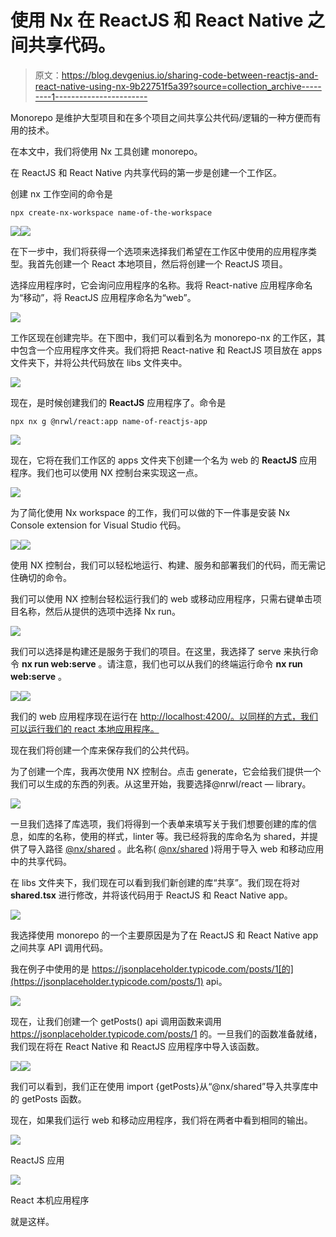 # 使用 Nx 在 ReactJS 和 React Native 之间共享代码。

> 原文：<https://blog.devgenius.io/sharing-code-between-reactjs-and-react-native-using-nx-9b22751f5a39?source=collection_archive---------1----------------------->

Monorepo 是维护大型项目和在多个项目之间共享公共代码/逻辑的一种方便而有用的技术。

在本文中，我们将使用 Nx 工具创建 monorepo。

在 ReactJS 和 React Native 内共享代码的第一步是创建一个工作区。

创建 nx 工作空间的命令是

```
npx create-nx-workspace name-of-the-workspace
```

![](img/abb7769a408d84f6cd5eb7e50794da01.png)![](img/4b6ca8e4b3c85988edac285a66a9e479.png)

在下一步中，我们将获得一个选项来选择我们希望在工作区中使用的应用程序类型。我首先创建一个 React 本地项目，然后将创建一个 ReactJS 项目。

选择应用程序时，它会询问应用程序的名称。我将 React-native 应用程序命名为“移动”，将 ReactJS 应用程序命名为“web”。

![](img/c4ec9c24b0727bd8af9145434558a42d.png)

工作区现在创建完毕。在下图中，我们可以看到名为 monorepo-nx 的工作区，其中包含一个应用程序文件夹。我们将把 React-native 和 ReactJS 项目放在 apps 文件夹下，并将公共代码放在 libs 文件夹中。

![](img/37b930397f5294a9a23c732223bff591.png)

现在，是时候创建我们的 **ReactJS** 应用程序了。命令是

```
npx nx g @nrwl/react:app name-of-reactjs-app
```

![](img/75e447199a64d4ee197fa28afdf5db89.png)

现在，它将在我们工作区的 apps 文件夹下创建一个名为 web 的 **ReactJS** 应用程序。我们也可以使用 NX 控制台来实现这一点。

![](img/4531a78694f118c23a54fad04899a3b7.png)

为了简化使用 Nx workspace 的工作，我们可以做的下一件事是安装 Nx Console extension for Visual Studio 代码。

![](img/c5ae0d7409a1ebe108ab4bedc0fffbb0.png)![](img/9e501cc6577da6bb3904f6e894db225d.png)

使用 NX 控制台，我们可以轻松地运行、构建、服务和部署我们的代码，而无需记住确切的命令。

我们可以使用 NX 控制台轻松运行我们的 web 或移动应用程序，只需右键单击项目名称，然后从提供的选项中选择 Nx run。

![](img/4c28f9022f435c0e35092670fe20eec0.png)

我们可以选择是构建还是服务于我们的项目。在这里，我选择了 serve 来执行命令 **nx run web:serve** 。请注意，我们也可以从我们的终端运行命令 **nx run web:serve** 。

![](img/1f6d0bdb39b1d46791a85c85571be703.png)![](img/c8b0df295de121ddae0604c8dcafbccf.png)

我们的 web 应用程序现在运行在 [http://localhost:4200/。以同样的方式，我们可以运行我们的 react 本地应用程序。](http://localhost:4200/.)

现在我们将创建一个库来保存我们的公共代码。

为了创建一个库，我再次使用 NX 控制台。点击 generate，它会给我们提供一个我们可以生成的东西的列表。从这里开始，我要选择@nrwl/react — library。

![](img/6675a9ffd81f5348480086cfec10c541.png)

一旦我们选择了库选项，我们将得到一个表单来填写关于我们想要创建的库的信息，如库的名称，使用的样式，linter 等。我已经将我的库命名为 shared，并提供了导入路径 [@nx/shared](http://twitter.com/nx/shared) 。此名称( [@nx/shared](http://twitter.com/nx/shared) )将用于导入 web 和移动应用中的共享代码。

在 libs 文件夹下，我们现在可以看到我们新创建的库“共享”。我们现在将对 **shared.tsx** 进行修改，并将该代码用于 ReactJS 和 React Native app。

![](img/751ed26cbafcc0c6faaac684767529f0.png)

我选择使用 monorepo 的一个主要原因是为了在 ReactJS 和 React Native app 之间共享 API 调用代码。

我在例子中使用的是 https://jsonplaceholder.typicode.com/posts/1[的](https://jsonplaceholder.typicode.com/posts/1) api。

![](img/646194d66a841057492589cfe4437488.png)

现在，让我们创建一个 getPosts() api 调用函数来调用 https://jsonplaceholder.typicode.com/posts/1 的。一旦我们的函数准备就绪，我们现在将在 React Native 和 ReactJS 应用程序中导入该函数。

![](img/ed2575f1d983a42b8f64af900ce6ec3e.png)![](img/46d90d146a031646746f649193175e41.png)

我们可以看到，我们正在使用 import {getPosts}从“@nx/shared”导入共享库中的 getPosts 函数。

现在，如果我们运行 web 和移动应用程序，我们将在两者中看到相同的输出。

![](img/1496bdddc282027fe345cc86a5ee4bb4.png)

ReactJS 应用

![](img/cefd77e8c81fe2287ff3cb325ebf11d9.png)

React 本机应用程序

就是这样。